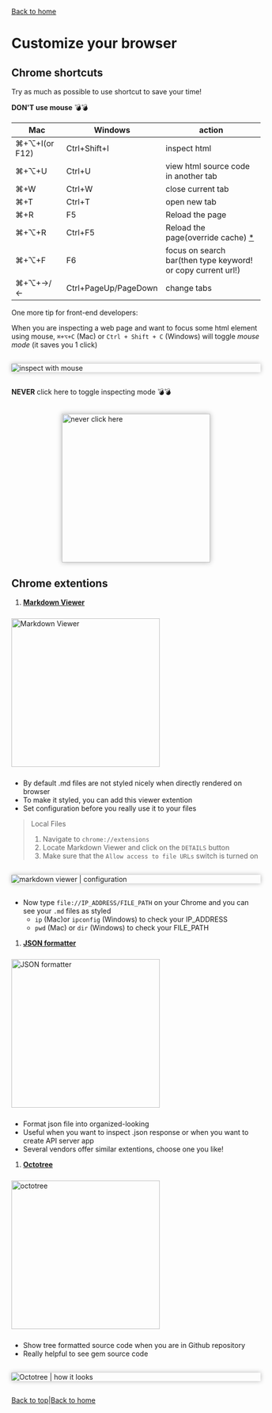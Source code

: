 [Back to home](./README.md)

# Customize your browser

## Chrome shortcuts
Try as much as possible to use shortcut to save your time!

**DON'T use mouse** :bomb::bomb:

Mac|Windows|action
----|----|----
&#8984;+&#8997;+I(or F12)|Ctrl+Shift+I|inspect html
&#8984;+&#8997;+U|Ctrl+U|view html source code in another tab
&#8984;+W|Ctrl+W|close current tab
&#8984;+T|Ctrl+T|open new tab
&#8984;+R|F5|Reload the page
&#8984;+&#8997;+R|Ctrl+F5|Reload the page(override cache) [\*](https://support.mozilla.org/en-US/questions/1073264)
&#8984;+&#8997;+F|F6|focus on search bar(then type keyword! or copy current url!)
&#8984;+&#8997;+&rarr;/&larr;|Ctrl+PageUp/PageDown|change tabs

One more tip for front-end developers:

When you are inspecting a web page and want to focus some html element using mouse, `⌘+⌥+C` (Mac) or `Ctrl + Shift + C` (Windows) will toggle *mouse mode* (it saves you 1 click)


<img src="https://res.cloudinary.com/dwoaw9y1s/image/upload/v1548950824/boot_coding/Screen_Shot_2019-02-01_at_1.04.23.png" alt="inspect with mouse" style="display: block; margin:30px auto; box-shadow: 0 0 10px rgb(180, 180, 180);">


**NEVER** click here to toggle inspecting mode :bomb::bomb:

<img src="https://res.cloudinary.com/dwoaw9y1s/image/upload/v1548950823/boot_coding/Screen_Shot_2019-02-01_at_1.06.45.png" alt="never click here" width=300 style="display: block; margin:30px auto; box-shadow: 0 0 10px rgb(180, 180, 180);">


## Chrome extentions
1. [**Markdown Viewer**](https://chrome.google.com/webstore/detail/markdown-viewer/ckkdlimhmcjmikdlpkmbgfkaikojcbjk?hl=en)
  <img src="https://res.cloudinary.com/dwoaw9y1s/image/upload/v1548942699/boot_coding/Screen_Shot_2019-01-30_at_9.09.07.png" alt="Markdown Viewer" width=300 style="margin: 10px auto;">

  * By default .md files are not styled nicely when directly rendered on browser
  * To make it styled, you can add this viewer extention
  * Set configuration before you really use it to your files
  >Local Files
  >1. Navigate to `chrome://extensions`
  >2. Locate Markdown Viewer and click on the `DETAILS` button
  >3. Make sure that the `Allow access to file URLs` switch is turned on

  <img src="https://res.cloudinary.com/dwoaw9y1s/image/upload/v1548942699/boot_coding/Screen_Shot_2019-01-30_at_9.09.47.png" alt="markdown viewer | configuration" style="display: block; margin:30px auto; box-shadow: 0 0 10px rgb(180, 180, 180);">

  * Now type `file://IP_ADDRESS/FILE_PATH` on your Chrome and you can see your `.md` files as styled
    * `ip` (Mac)or `ipconfig` (Windows) to check your IP_ADDRESS
    * `pwd` (Mac) or `dir` (Windows) to check your FILE_PATH

1. [**JSON formatter**](https://chrome.google.com/webstore/detail/json-formatter/mhimpmpmffogbmmkmajibklelopddmjf?hl=en)
  <img src="https://res.cloudinary.com/dwoaw9y1s/image/upload/v1548942699/boot_coding/Screen_Shot_2019-01-31_at_9.07.23.png" alt="JSON formatter" width=300 style="margin: 10px auto;">

  * Format json file into organized-looking
  * Useful when you want to inspect .json response or when you want to create API server app
  * Several vendors offer similar extentions, choose one you like!

1. [**Octotree**](https://chrome.google.com/webstore/detail/octotree/bkhaagjahfmjljalopjnoealnfndnagc?hl=en)
  <img src="https://res.cloudinary.com/dwoaw9y1s/image/upload/v1548942698/boot_coding/Screen_Shot_2019-01-31_at_9.07.46.png" alt="octotree" width=300 style="margin: 10px auto;">

  * Show tree formatted source code when you are in Github repository
  * Really helpful to see gem source code
  <img src="https://res.cloudinary.com/dwoaw9y1s/image/upload/v1548944421/boot_coding/Screen_Shot_2019-01-31_at_23.20.02.png" alt="Octotree | how it looks" style="display: block; margin:30px auto; box-shadow: 0 0 10px rgb(180, 180, 180);">


[Back to top](./browser.md#Customize-your-browser)|[Back to home](./README.md)
